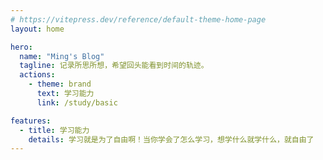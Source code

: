 ```yaml
---
# https://vitepress.dev/reference/default-theme-home-page
layout: home

hero:
  name: "Ming's Blog"
  tagline: 记录所思所想，希望回头能看到时间的轨迹。
  actions:
    - theme: brand
      text: 学习能力
      link: /study/basic

features:
  - title: 学习能力
    details: 学习就是为了自由啊！当你学会了怎么学习，想学什么就学什么，就自由了
---
```

